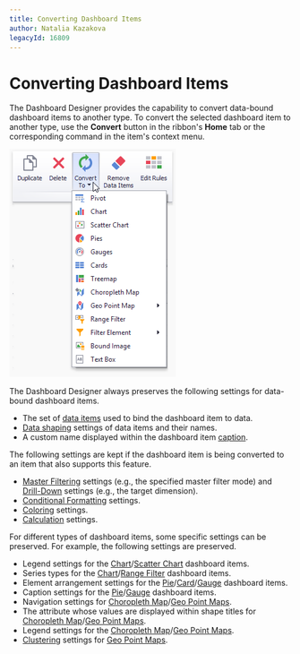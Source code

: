 ```yaml
---
title: Converting Dashboard Items
author: Natalia Kazakova
legacyId: 16809
---
```

# Converting Dashboard Items
The Dashboard Designer provides the capability to convert data-bound dashboard items to another type. To convert the selected dashboard item to another type, use the **Convert** button in the ribbon's **Home** tab or the corresponding command in the item's context menu.

![Ribbon_ConvertDashboardItem](../../images/img23151.png)

The Dashboard Designer always preserves the following settings for data-bound dashboard items.
* The set of [data items](binding-dashboard-items-to-data.md) used to bind the dashboard item to data.
* [Data shaping](data-shaping.md) settings of data items and their names.
* A custom name displayed within the dashboard item [caption](dashboard-layout/dashboard-item-caption.md).

The following settings are kept if the dashboard item is being converted to an item that also supports this feature.
* [Master Filtering](interactivity/master-filtering.md) settings (e.g., the specified master filter mode) and [Drill-Down](interactivity/drill-down.md) settings (e.g., the target dimension).
* [Conditional Formatting](appearance-customization/conditional-formatting.md) settings.
* [Coloring](appearance-customization/coloring.md) settings.
* [Calculation](data-analysis/window-calculations.md) settings.

For different types of dashboard items, some specific settings can be preserved. For example, the following settings are preserved.
* Legend settings for the [Chart](designing-dashboard-items/chart.md)/[Scatter Chart](designing-dashboard-items/scatter-chart.md) dashboard items.
* Series types for the [Chart](designing-dashboard-items/chart.md)/[Range Filter](designing-dashboard-items/range-filter.md) dashboard items.
* Element arrangement settings for the [Pie](designing-dashboard-items/pies.md)/[Card](designing-dashboard-items/cards.md)/[Gauge](designing-dashboard-items/gauges.md) dashboard items.
* Caption settings for the [Pie](designing-dashboard-items/pies.md)/[Gauge](designing-dashboard-items/gauges.md) dashboard items.
* Navigation settings for [Choropleth Map](designing-dashboard-items/choropleth-map.md)/[Geo Point Maps](designing-dashboard-items/geo-point-maps.md).
* The attribute whose values are displayed within shape titles for [Choropleth Map](designing-dashboard-items/choropleth-map.md)/[Geo Point Maps](designing-dashboard-items/geo-point-maps.md).
* Legend settings for the [Choropleth Map](designing-dashboard-items/choropleth-map.md)/[Geo Point Maps](designing-dashboard-items/geo-point-maps.md).
* [Clustering](designing-dashboard-items/geo-point-maps/clustering.md) settings for [Geo Point Maps](designing-dashboard-items/geo-point-maps.md).